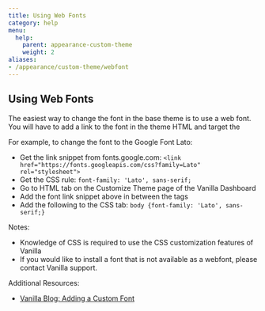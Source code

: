 ```yaml
---
title: Using Web Fonts
category: help
menu:
  help:
    parent: appearance-custom-theme
    weight: 2
aliases:
- /appearance/custom-theme/webfont
---
```


## Using Web Fonts

The easiest way to change the font in the base theme is to use a web font.  You will have to add a link to the font in the theme HTML and target the 

For example, to change the font to the Google Font Lato:

 * Get the link snippet from fonts.google.com:  `<link href="https://fonts.googleapis.com/css?family=Lato" rel="stylesheet">`
 * Get the CSS rule: `font-family: 'Lato', sans-serif;`
 * Go to HTML tab on the Customize Theme page of the Vanilla Dashboard 
 * Add the font link snippet above in between the <head> tags 
 * Add the following to the CSS tab:  `body {font-family: 'Lato', sans-serif;}` 


Notes:
 * Knowledge of CSS is required to use the CSS customization features of Vanilla 
 * If you would like to install a font that is not available as a webfont, please contact Vanilla support.  


Additional Resources:

* [Vanilla Blog: Adding a Custom Font](https://blog.vanillaforums.com/help/friday-theme-tips-one-list/)
